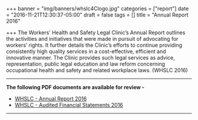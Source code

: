 +++
banner = "img/banners/whslc4Clogo.jpg"
categories = ["report"]
date = "2016-11-21T12:30:37-05:00"
draft = false
tags = []
title = "Annual Report 2016"

+++
The Workers' Health and Safety Legal Clinic’s Annual Report outlines the activities and initiatives that were made in pursuit of advocating for workers’ rights. It further details the Clinic’s efforts to continue providing consistently high quality services in a cost-effective, efficient and innovative manner. The Clinic provides such legal services as advice, representation, public legal education and law reform concerning occupational health and safety and related workplace laws. (WHSLC 2016)

* * *

**The following PDF documents are available for review -**

*   [WHSLC - Annual Report 2016](https://s3.amazonaws.com/newsletter.workers-safety.ca/newsletters/Clinic+References/2016+Annual+Report/Annual+Report+2016.pdf)
*   [WHSLC - Audited Financial Statements 2016](https://s3.amazonaws.com/newsletter.workers-safety.ca/newsletters/Clinic+References/2016+Annual+Report/Auditted+Financial+Statements+2016.pdf)

* * *
